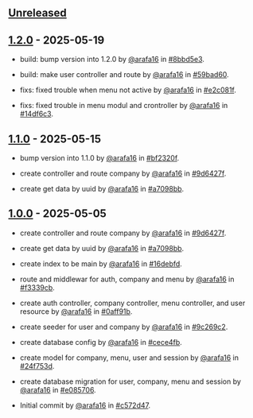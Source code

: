 ## [Unreleased](https://github.com/arafa16/programe_kla_backend/compare/1.2.0...main)


## [1.2.0](https://github.com/arafa16/programe_kla_backend/releases/tag/1.2.0) - 2025-05-19

- build: bump version into 1.2.0 by [@arafa16](https://github.com/arafa16) in [#8bbd5e3](https://github.com/arafa16/programe_kla_backend/commit/8bbd5e3fa07fa0892b44e036e187c216c834d4b5).

- build: make user controller and route by [@arafa16](https://github.com/arafa16) in [#59bad60](https://github.com/arafa16/programe_kla_backend/commit/59bad6008e72417f9d91c1374acb2a1620b9942d).

- fixs: fixed trouble when menu not active by [@arafa16](https://github.com/arafa16) in [#e2c081f](https://github.com/arafa16/programe_kla_backend/commit/e2c081f0815c6477f6a41a709b4ec852aab42f1a).

- fixs: fixed trouble in menu modul and crontroller by [@arafa16](https://github.com/arafa16) in [#14df6c3](https://github.com/arafa16/programe_kla_backend/commit/14df6c3280ff03ac885c3206c3b90f6e22b2f74e).



## [1.1.0](https://github.com/arafa16/programe_kla_backend/releases/tag/1.1.0) - 2025-05-15

- bump version into 1.1.0 by [@arafa16](https://github.com/arafa16) in [#bf2320f](https://github.com/arafa16/programe_kla_backend/commit/bf2320f1f5571b05b54f4f8c488038947f4756d1).

- create controller and route company by [@arafa16](https://github.com/arafa16) in [#9d6427f](https://github.com/arafa16/programe_kla_backend/commit/9d6427f1585b76a110763d2baab9f62a1af98138).

- create get data by uuid by [@arafa16](https://github.com/arafa16) in [#a7098bb](https://github.com/arafa16/programe_kla_backend/commit/a7098bbb25c2ff5494694633f3e61a6e34bfe155).



## [1.0.0](https://github.com/arafa16/programe_kla_backend/releases/tag/1.0.0) - 2025-05-05

- create controller and route company by [@arafa16](https://github.com/arafa16) in [#9d6427f](https://github.com/arafa16/programe_kla_backend/commit/9d6427f1585b76a110763d2baab9f62a1af98138).

- create get data by uuid by [@arafa16](https://github.com/arafa16) in [#a7098bb](https://github.com/arafa16/programe_kla_backend/commit/a7098bbb25c2ff5494694633f3e61a6e34bfe155).

- create index to be main by [@arafa16](https://github.com/arafa16) in [#16debfd](https://github.com/arafa16/programe_kla_backend/commit/16debfd80666f0ccaf92f407688c65b2dfae5c6e).

- route and middlewar for auth, company and menu by [@arafa16](https://github.com/arafa16) in [#f3339cb](https://github.com/arafa16/programe_kla_backend/commit/f3339cb1f76732f08db29ee4f23e67ae4af06d16).

- create auth controller, company controller, menu controller, and user resource by [@arafa16](https://github.com/arafa16) in [#0aff91b](https://github.com/arafa16/programe_kla_backend/commit/0aff91b805107957d7989b024f0c9f9432c4b650).

- create seeder for user and company by [@arafa16](https://github.com/arafa16) in [#9c269c2](https://github.com/arafa16/programe_kla_backend/commit/9c269c24123afebd156caa651124b0fbe9a43c08).

- create database config by [@arafa16](https://github.com/arafa16) in [#cece4fb](https://github.com/arafa16/programe_kla_backend/commit/cece4fbc07675585e89ba42abd6b463925ae7e53).

- create model for company, menu, user and session by [@arafa16](https://github.com/arafa16) in [#24f753d](https://github.com/arafa16/programe_kla_backend/commit/24f753dac0a476f2b4f64b60044068022aa4c816).

- create database migration for user, company, menu and session by [@arafa16](https://github.com/arafa16) in [#e085706](https://github.com/arafa16/programe_kla_backend/commit/e085706fe67fbf1a8a4525952c7f4c552582a8f8).

- Initial commit by [@arafa16](https://github.com/arafa16) in [#c572d47](https://github.com/arafa16/programe_kla_backend/commit/c572d47f82d63420979e5df877e5a4d9f8659a63).